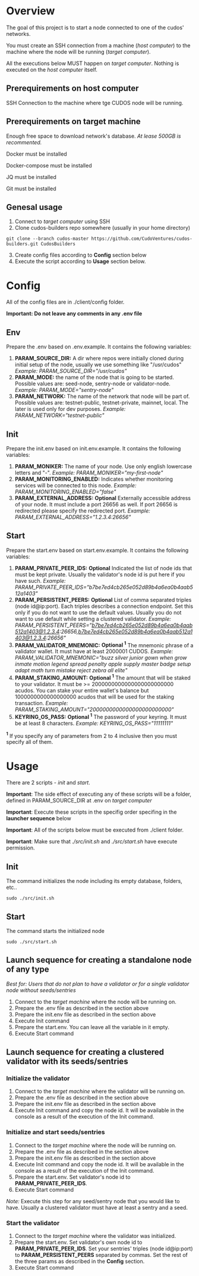 # Overview

The goal of this project is to start a node connected to one of the cudos' networks.

You must create an SSH connection from a machine (<em>host computer</em>) to the machine where the node will be running (<em>target computer</em>).

All the executions below MUST happen on <em>target computer</em>. Nothing is executed on the <em>host computer</em> itself.

## Prerequirements on host computer

SSH Connection to the machine where tge CUDOS node will be running.

## Prerequirements on target machine

Enough free space to download network's database. <em>At lease 500GB is recommented.</em>

Docker must be installed

Docker-compose must be installed

JQ must be installed

Git must be installed

## Genesal usage

1. Connect to <em>target computer</em> using SSH
1. Clone cudos-builders repo somewhere (usually in your home directory)
```
git clone --branch cudos-master https://github.com/CudoVentures/cudos-builders.git CudosBuilders
```
3. Create config files according to **Config** section below
1. Execute the script according to **Usage** section below.

# Config

All of the config files are in ./client/config folder.

**Important: Do not leave any comments in any .env file**

## Env

Prepare the .env based on .env.example. It contains the following variables:

1. **PARAM_SOURCE_DIR:** A dir where repos were initially cloned during initial setup of the node, usually we use something like "/usr/cudos" <em>Example: PARAM_SOURCE_DIR="/usr/cudos"</em>
1. **PARAM_MODE:** the name of the node that is going to be started. Possible values are: seed-node, sentry-node or validator-node. <em>Example: PARAM_MODE="sentry-node"</em>
1. **PARAM_NETWORK:** The name of the network that node will be part of. Possible values are: testnet-public, testnet-private, mainnet, local. The later is used only for dev purposes. <em>Example: PARAM_NETWORK="testnet-public"</em>

## Init

Prepare the init.env based on init.env.example. It contains the following variables:

1. **PARAM_MONIKER:** The name of your node. Use only english lowercase letters and "-". <em>Example: PARAM_MONIKER="my-first-node"</em>
1. **PARAM_MONITORING_ENABLED:** Indicates whether monitoring services will be connected to this node. <em>Example: PARAM_MONITORING_ENABLED="false"</em>
1. **PARAM_EXTERNAL_ADDRESS:** **Optional** Externally accessible address of your node. It must include a port 26656 as well. If port 26656 is redirected please specify the redirected port. <em>Example: PARAM_EXTERNAL_ADDRESS="1.2.3.4:26656"</em>

## Start

Prepare the start.env based on start.env.example. It contains the following variables:

1. **PARAM_PRIVATE_PEER_IDS:** **Optional** Indicated the list of node ids that must be kept private. Usually the validator's node id is put here if you have such. <em>Example: PARAM_PRIVATE_PEER_IDS="b7be7ed4cb265e052d89b4a6ea0b4aab512a1403"</em>
1. **PARAM_PERSISTENT_PEERS:** **Optional** List of comma separated triples (node id@ip:port). Each triples describes a connection endpoint. Set this only if you do not want to use the default values. Usually you do not want to use default while setting a clustered validator. <em>Example: PARAM_PERSISTENT_PEERS="b7be7ed4cb265e052d89b4a6ea0b4aab512a1403@1.2.3.4:26656,b7be7ed4cb265e052d89b4a6ea0b4aab512a1403@1.2.3.4:26656"</em>
1. **PARAM_VALIDATOR_MNEMONIC:** **Optional <sup>1</sup>** The mnemonic phrase of a validator wallet. It must have at least 2000001 CUDOS. <em>Example: PARAM_VALIDATOR_MNEMONIC="buzz silver junior gown when grow inmate motion legend spread penalty apple supply master badge setup adapt math turn mistake reject zebra all elite"</em>
1. **PARAM_STAKING_AMOUNT:** **Optional <sup>1</sup>** The amount that will be staked to your validator. It must be >= 2000000000000000000000000 acudos. You can stake your entire wallet's balance but 1000000000000000000 acudos that will be used for the staking transaction. <em>Example: PARAM_STAKING_AMOUNT="2000000000000000000000000"</em>
1. **KEYRING_OS_PASS:** **Optional <sup>1</sup>** The password of your keyring. It must be at least 8 characters. <em>Example: KEYRING_OS_PASS="11111111"</em>

**<sup>1</sup>** If you specify any of parameters from 2 to 4 inclusive then you must specify all of them.

# Usage

There are 2 scripts - <em>init</em> and <em>start</em>.

**Important**: The side effect of executing any of these scripts will be a folder, defined in PARAM_SOURCE_DIR at .env on <em>target computer</em>

**Important**: Execute these scripts in the specifig order specifing in the **launcher sequence** below

**Important**: All of the scripts below must be executed from ./client folder.

**Important**: Make sure that <em>./src/init.sh</em> and <em>./src/start.sh</em> have execute permission. 

## Init

The command initializes the node including its empty database, folders, etc..
```
sudo ./src/init.sh
```
## Start

The command starts the initialized node
```
sudo ./src/start.sh
```

## Launch sequence for creating a standalone node of any type

<em>Best for: Users that do not plan to have a validator or for a single validator node without seeds/sentries </em>

1. Connect to the <em>target machine</em> where the node will be running on.
1. Prepare the .env file as described in the section above
1. Prepare the init.env file as described in the section above
1. Execute Init command
1. Prepare the start.env. You can leave all the variable in it empty. 
1. Execute Start command

## Launch sequence for creating a clustered validator with its seeds/sentries

### Initialize the validator

1. Connect to the <em>target machine</em> where the validator will be running on.
1. Prepare the .env file as described in the section above
1. Prepare the init.env file as described in the section above
1. Execute Init command and copy the node id. It will be available in the console as a result of the execution of the Init command.

### Initialize and start seeds/sentries

1. Connect to the <em>target machine</em> where the node will be running on.
1. Prepare the .env file as described in the section above
1. Prepare the init.env file as described in the section above
1. Execute Init command and copy the node id. It will be available in the console as a result of the execution of the Init command.
1. Prepare the start.env. Set validator's node id to **PARAM_PRIVATE_PEER_IDS**.
1. Execute Start command

<em>Note:</em> Execute this step for any seed/sentry node that you would like to have. Usually a clustered validator must have at least a sentry and a seed.

### Start the validator

1. Connect to the <em>target machine</em> where the validator was initialized.
1. Prepare the start.env. Set validator's own node id to **PARAM_PRIVATE_PEER_IDS**. Set your sentries' triples (node id@ip:port) to **PARAM_PERSISTENT_PEERS** separated by commas. Set the rest of the three params as described in the **Config** section.
1. Execute Start command
